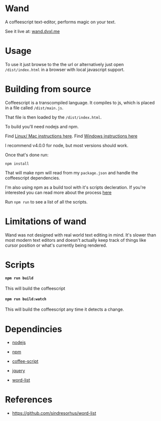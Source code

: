 # Wand

A coffeescript text-editor, performs magic on your text.

See it live at: [wand.dvxl.me](http://wand.dvxl.me)

# Usage

To use it just browse to the the url or alternatively
just open `/dist/index.html` in a browser with local javascript support.

# Building from source

Coffeescript is a transcompiled language. It compiles to js, which
is placed in a file called `/dist/main.js`.

That file is then loaded by the `/dist/index.html`.

To build you'll need nodejs and npm.

Find [Linux/ Mac instructions here](https://docs.npmjs.com/getting-started/installing-node).
Find [Windows instructions here](http://blog.teamtreehouse.com/install-node-js-npm-windows)

I recommend v4.0.0 for node, but most versions should work.

Once that's done run:

```
npm install
```

That will make npm will read from my `package.json` and handle the
coffeescript dependencies.

I'm also using npm as a build tool with it's scripts decleration. If you're
interested you can read more about the process
[here](http://blog.keithcirkel.co.uk/how-to-use-npm-as-a-build-tool/)

Run `npm run` to see a list of all the scripts.

# Limitations of wand

Wand was not designed with real world text editing in mind. It's slower than
most modern text editors and doesn't actually keep track of things like cursor
position or what's currently being rendered.

# Scripts

#### `npm run build`

This will build the coffeescript

#### `npm run build:watch`

This will build the coffeescript any time it detects a change.

# Dependincies

- [nodejs](https://nodejs.org/en/)

- [npm](https://www.npmjs.com/)

- [coffee-script](http://coffeescript.org/)

- [jquery](https://jquery.com/)

- [word-list](https://github.com/sindresorhus/word-list)

# References

- https://github.com/sindresorhus/word-list
